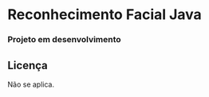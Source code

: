 <h1> Reconhecimento Facial Java</h1>

<h3> Projeto em desenvolvimento <h3>
  
  
  
  
  
  
  
  
  
  
  
  
  
  
  
  
  
  
  
  
  
  
## Licença

Não se aplica.

